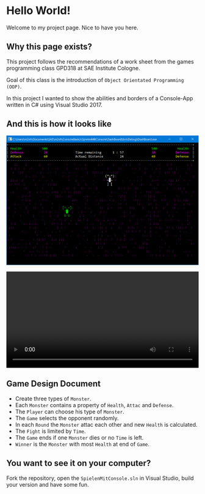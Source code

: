 # Hello World!

Welcome to my project page. Nice to have you here.

## Why this page exists?

This project follows the recommendations of a work sheet from the games programming class GPD318 at SAE Institute Cologne.

Goal of this class is the introduction of `Object Orientated Programming (OOP)`. 

In this project I wanted to show the abilities and borders of a Console-App written in C# using Visual Studio 2017.

## And this is how it looks like

![./Bilder/MonsterHunter.PNG](./Bilder/MonsterHunter.PNG) 

<div>
<video  style="display:block; width:100%; height:auto;" autoplay controls loop="loop">
<source src="./Video/MonsterHunter.mp4" type="video/mp4">
</video>
</div>

## Game Design Document

- Create three types of `Monster`.
- Each `Monster` contains a property of `Health`, `Attac` and `Defense`.
- The `Player` can choose his type of `Monster`.
- The `Game` selects the opponent randomly.
- In each `Round` the `Monster` attac each other and new `Health` is calculated.
- The `Fight` is limited by `Time`.
- The `Game` ends if one `Monster` dies or no `Time` is left.
- `Winner` is the `Monster` with most `Health` at end of `Game`.

## You want to see it on your computer?

Fork the repository, open the `SpielenMitConsole.sln` in Visual Studio, build your version and have some fun.

